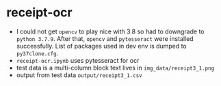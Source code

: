 # receipt-ocr
- I could not get `opencv` to play nice with 3.8 so had to downgrade to `python 3.7.9`. After that, `opencv` and `pytesseract` were installed successfully. List of packages used in dev env is dumped to `py37clone.cfg`. 
- `receipt-ocr.ipynb` uses pytesseract for ocr
- test data is a multi-column block text lives in `img_data/receipt3_1.png`
- output from test data `output/receipt3_1.csv`

